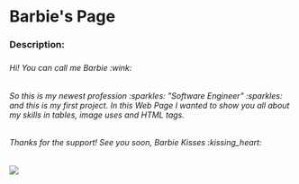 ﻿# Barbie's Page
<h3>Description:<h3>
<h6>Hi! You can call me Barbie :wink: <h6>
<h6>So this is my newest profession :sparkles: "Software Engineer" :sparkles: and this is my first project. In this Web Page I wanted to show you all about my skills in tables, image uses and HTML tags.<h6>
<h6>Thanks for the support! See you soon, Barbie Kisses :kissing_heart: <h6>

[ ![](https://i.imgur.com/rCBnRwK.png)](https://i.imgur.com/rCBnRwK.png)
